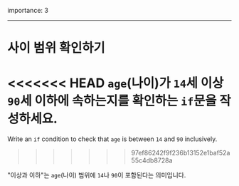 importance: 3

---

# 사이 범위 확인하기

<<<<<<< HEAD
`age`(나이)가 `14`세 이상 `90`세 이하에 속하는지를 확인하는 `if`문을 작성하세요.
=======
Write an `if` condition to check that `age` is between `14` and `90` inclusively.
>>>>>>> 97ef86242f9f236b13152e1baf52a55c4db8728a

"이상과 이하"는 `age`(나이) 범위에 `14`나 `90`이 포함된다는 의미입니다.
